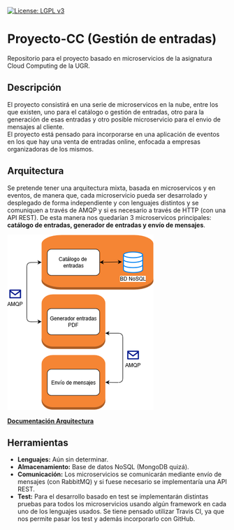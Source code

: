 [![License: LGPL v3](https://img.shields.io/badge/License-LGPL%20v3-blue.svg)](https://www.gnu.org/licenses/lgpl-3.0)   

# Proyecto-CC (Gestión de entradas)

Repositorio para el proyecto basado en microservicios de la asignatura Cloud Computing de la UGR.

## Descripción

El proyecto consistirá en una serie de microservicos en la nube, entre los que existen, uno para el catálogo o gestión de entradas, otro para la generación de esas entradas y otro posible microservicio para el envio de mensajes al cliente.  
El proyecto está pensado para incorporarse en una aplicación de eventos en los que hay una venta de entradas online, enfocada a empresas organizadoras de los mismos.

## Arquitectura

Se pretende tener una arquitectura mixta, basada en microservicos y en eventos, de manera que, cada microservicio pueda ser desarrolado y desplegado de forma independiente y con lenguajes distintos y se comuniquen a través de AMQP y si es necesario a través de HTTP (con una API REST). De esta manera nos quedarían 3 microservicos principales: **catálogo de entradas, generador de entradas y envío de mensajes**.

![Diagrama ARQ](https://github.com/iMiguel10/Proyecto-CC/blob/master/img/arquitectura-cc.png)

[**Documentación Arquitectura**](https://github.com/iMiguel10/Proyecto-CC/blob/master/doc/arquitectura.md)

## Herramientas

* **Lenguajes:** Aún sin determinar.  
* **Almacenamiento:** Base de datos NoSQL (MongoDB quizá).
* **Comunicación:** Los microservicios se comunicarán mediante envío de mensajes (con RabbitMQ) y si fuese necesario se implementaría una API REST.
* **Test:** Para el desarrollo basado en test se implementarán distintas pruebas para todos los microservicios usando algún framework en cada uno de los lenguajes usados. Se tiene pensado utilizar Travis CI, ya que nos permite pasar los test y además incorporarlo con GitHub.

<!--[**Documentación Herramientas**]()-->
